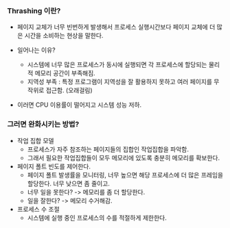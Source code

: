 
### Thrashing 이란? 

- 페이지 교체가 너무 빈번하게 발생해서 프로세스 실행시간보다 페이지 교체에 더 많은 시간을 소비하는 현상을 말한다. 

- 일어나는 이유? 
	- 시스템에 너무 많은 프로세스가 동시에 실행되면 각 프로세스에 할당되는 물리적 메모리 공간이 부족해짐. 
	- 지역성 부족 : 특정 프로그램이 지역성을 잘 활용하지 못하고 여러 페이지를 무작위로 접근함. (오래걸림)
- 이러면 CPU 이용률이 떨어지고 시스템 성능 저하. 


### 그러면 완화시키는 방법?

- 작업 집합 모델 
	- 프로세스가 자주 참조하는 페이지들의 집합인 작업집합을 파악함. 
	- 그래서 필요한 작업집합들이 모두 메모리에 있도록 충분히 메모리를 확보한다. 
- 페이지 폴트 빈도를 제어한다. 
	- 페이지 폴트 발생률을 모니터링, 너무 높으면 해당 프로세스에 더 많은 프레임을 할당한다. 너무 낮으면 좀 줄이고.
	- 너무 일을 못한다? -> 메모리를 좀 더 할당한다.
	- 일을 잘한다? -> 메모리 수거해감. 
- 프로세스 수 조절
	- 시스템에 실행 중인 프로세스의 수를 적절하게 제한한다. 




